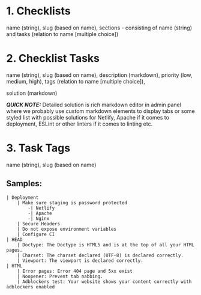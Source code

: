 # 1. Checklists
name (string), slug (based on name), sections - consisting of name (string) and tasks (relation to name [multiple choice])

# 2. Checklist Tasks
name (string), slug (based on name), description (markdown),
priority (low, medium, high), tags (relation to name [multiple choice]), 

solution (markdown)

***QUICK NOTE:*** Detailed solution is rich markdown editor in admin panel where we probably use custom markdown elements
to display tabs or some styled list with possible solutions for Netlify, Apache if it comes to deployment, ESLint or other linters
if it comes to linting etc.

# 3. Task Tags
name (string), slug (based on name)

## Samples:
```bazaar
| Deployment
    | Make sure staging is password protected
        -| Netlify
        -| Apache
        -| Nginx
    | Secure Headers
    | Do not expose environment variables
    | Configure CI
| HEAD
    | Doctype: The Doctype is HTML5 and is at the top of all your HTML pages.
    | Charset: The charset declared (UTF-8) is declared correctly.
    | Viewport: The viewport is declared correctly.
| HTML
    | Error pages: Error 404 page and 5xx exist
    | Noopener: Prevent tab nabbing.
    | Adblockers test: Your website shows your content correctly with adblockers enabled
```